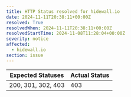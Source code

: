 ```yaml
---
title: HTTP Status resolved for hidewall.io
date: 2024-11-11T20:38:11+00:00Z
resolved: True
resolvedWhen: 2024-11-11T20:38:11+00:00Z
resolvedStartTime: 2024-11-08T11:28:04+00:00Z
severity: notice
affected:
  - hidewall.io
section: issue
---
```


| Expected Statuses | Actual Status  |
|-------------------|----------------|
| 200, 301, 302, 403 | 403 |
